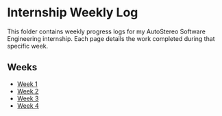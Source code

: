 # Internship Weekly Log

This folder contains weekly progress logs for my AutoStereo Software Engineering internship. Each page details the work completed during that specific week.

## Weeks
- [Week 1](week1.md)
- [Week 2](week2.md)
- [Week 3](week3.md)
- [Week 4](week4.md)
